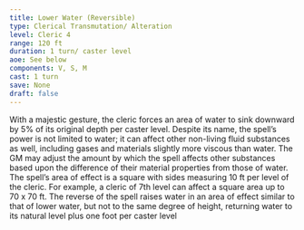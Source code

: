 ```yaml
---
title: Lower Water (Reversible)
type: Clerical Transmutation/ Alteration
level: Cleric 4
range: 120 ft
duration: 1 turn/ caster level
aoe: See below
components: V, S, M
cast: 1 turn
save: None
draft: false
---
```


With a majestic gesture, the cleric forces an area of water to sink downward by 5% of its original depth per caster level. Despite its name, the spell’s power is not limited to water; it can affect other non-living fluid substances as well, including gases and materials slightly more viscous than water. The GM may adjust the amount by which the spell affects other substances based upon the difference of their material properties from those of water. The spell’s area of effect is a square with sides measuring 10 ft per level of the cleric. For example, a cleric of 7th level can affect a square area up to 70 x 70 ft. The reverse of the spell raises water in an area of effect similar to that of lower water, but not to the same degree of height, returning water to its natural level plus one foot per caster level
